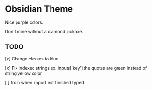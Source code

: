 # Obsidian Theme

Nice purple colors.

Don't mine without a diamond pickaxe.

## TODO
[x] Change classes to blue

[x] Fix indexed strings ex. inputs['key'] the quotes are green instead of string yellow color

[ ] from when import not finished typed